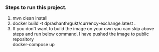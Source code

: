 ### Steps to run this project.
1. mvn clean install
2. docker build -t dprashanthrgukt/currency-exchange:latest .
3. If you don't want to build the image on your own you can skip above steps and run below command. I have pushed the image to public repository
    <br>docker-compose up
